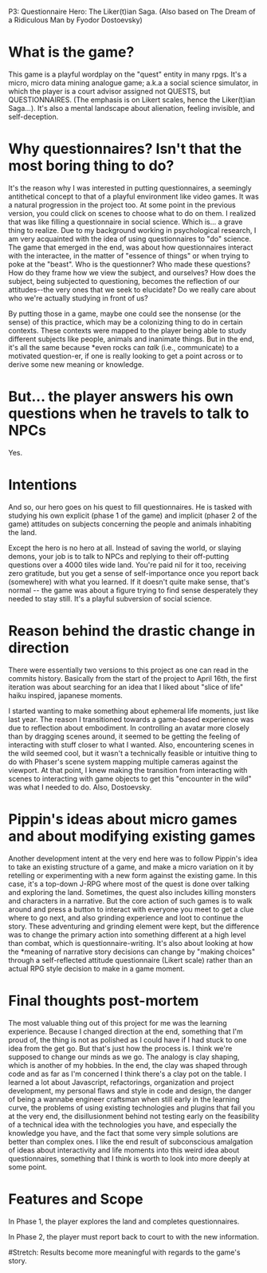 P3: Questionnaire Hero: The Liker(t)ian Saga. (Also based on The Dream of a Ridiculous Man by Fyodor Dostoevsky)

# What is the game?

This game is a playful wordplay on the "quest" entity in many rpgs. It's a micro, micro data mining analogue game; a.k.a a social science simulator, in which the player is a court advisor assigned not QUESTS, but QUESTIONNAIRES. (The emphasis is on Likert scales, hence the Liker(t)ian Saga...). It's also a mental landscape about alienation, feeling invisible, and self-deception.

# Why questionnaires? Isn't that the most boring thing to do?

It's the reason why I was interested in putting questionnaires, a seemingly antithetical concept to that of a playful environment like video games. It was a natural progression in the project too. At some point in the previous version, you could click on scenes to choose what to do on them. I realized that was like filling a questionnaire in social science. Which is... a grave thing to realize. Due to my background working in psychological research, I am very acquainted with the idea of using questionnaires to "do" science. The game that emerged in the end, was about how questionnaires interact with the interactee, in the matter of "essence of things" or when trying to poke at the "beast". Who is the questionner? Who made these questions? How do they frame how we view the subject, and ourselves? How does the subject, being subjected to questioning, becomes the reflection of our attitudes--the very ones that we seek to elucidate? Do we really care about who we're actually studying in front of us?

By putting those in a game, maybe one could see the nonsense (or the sense) of this practice, which may be a colonizing thing to do in certain contexts. These contexts were mapped to the player being able to study different subjects like people, animals and inanimate things. But in the end, it's all the same because *even rocks can *talk* (i.e., communicate) to a motivated question-er, if one is really looking to get a point across or to derive some new meaning or knowledge.

# But... the player answers his own questions when he travels to talk to NPCs

Yes.

# Intentions

And so, our hero goes on his quest to fill questionnaires. He is tasked with studying his own explicit (phase 1 of the game) and implicit (phaser 2 of the game) attitudes on subjects concerning the people and animals inhabiting the land.

Except the hero is no hero at all. Instead of saving the world, or slaying demons, your job is to talk to NPCs and replying to their off-putting questions over a 4000 tiles wide land. You're paid nil for it too, receiving zero gratitude, but you get a sense of self-importance once you report back (somewhere) with what you learned. If it doesn't quite make sense, that's normal -- the game was about a figure trying to find sense desperately they needed to stay still. It's a playful subversion of social science.

# Reason behind the drastic change in direction

There were essentially two versions to this project as one can read in the commits history. Basically from the start of the project to April 16th, the first iteration was about searching for an idea that I liked about "slice of life" haiku inspired, japanese moments.

I started wanting to make something about ephemeral life moments, just like last year. The reason I transitioned towards a game-based experience was due to reflection about embodiment. In controlling an avatar more closely than by dragging scenes around, it seemed to be getting the feeling of interacting with stuff closer to what I wanted. Also, encountering scenes in the wild seemed cool, but it wasn't a technically feasible or intuitive thing to do with Phaser's scene system mapping multiple cameras against the viewport. At that point, I knew making the transition from interacting with scenes to interacting with game objects to get this "encounter in the wild" was what I needed to do. Also, Dostoevsky.

# Pippin's ideas about micro games and about modifying existing games

Another development intent at the very end here was to follow Pippin's idea to take an existing structure of a game, and make a micro variation on it by retelling or experimenting with a new form against the existing game. In this case, it's a top-down J-RPG where most of the quest is done over talking and exploring the land. Sometimes, the quest also includes killing monsters and characters in a narrative. But the core action of such games is to walk around and press a button to interact with everyone you meet to get a clue where to go next, and also grinding experience and loot to continue the story. These adventuring and grinding element were kept, but the difference was to change the primary action into something different at a high level than combat, which is questionnaire-writing. It's also about looking at how the *meaning of narrative story decisions can change by "making choices" through a self-reflected attitude questionnaire (Likert scale) rather than an actual RPG style decision to make in a game moment.

# Final thoughts post-mortem

The most valuable thing out of this project for me was the learning experience. Because I changed direction at the end, something that I'm proud of, the thing is not as polished as I could have if I had stuck to one idea from the get go. But that's just how the process is. I think we're supposed to change our minds as we go. The analogy is clay shaping, which is another of my hobbies. In the end, the clay was shaped through code and as far as I'm concerned I think there's a clay pot on the table. I learned a lot about Javascript, refactorings, organization and project development, my personal flaws and style in code and design, the danger of being a wannabe engineer craftsman when still early in the learning curve, the problems of using existing technologies and plugins that fail you at the very end, the disillusionment behind not testing early on the feasibility of a technical idea with the technologies you have, and especially the knowledge you have, and the fact that some very simple solutions are better than complex ones. I like the end result of subconscious amalgation of ideas about interactivity and life moments into this weird idea about questionnaires, something that I think is worth to look into more deeply at some point.

# Features and Scope

In Phase 1, the player explores the land and completes questionnaires.

In Phase 2, the player must report back to court to with the new information.

#Stretch: Results become more meaningful with regards to the game's story.
